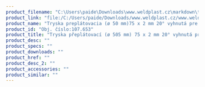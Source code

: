 ```yaml
---
product_filename: "C:\Users\paide\Downloads\www.weldplast.cz\markdown\tryska-preplatovaci-o-505-mm-75-x-2-mm-20-vyhnuta-pro-bitumeny.md"
product_link: "file:/C:/Users/paide/Downloads/www.weldplast.cz/www.weldplast.cz/sk/tryska-preplatovaci-o-505-mm-75-x-2-mm-20-vyhnuta-pro-bitumeny"
product_name: "Tryska preplátovacia (ø 50 mm)75 x 2 mm 20° vyhnutá pre bitumeny"
product_id: "Obj. číslo:107.653"
product_title: "Tryska přeplátovací (ø 505 mm) 75 x 2 mm 20° vyhnutá pro bitumeny | Weldplast"
product_desc: ""
product_specs: ""
product_downloads: ""
product_href: ""
product_desc_2: ""
product_accessories: ""
product_similar: ""
---
```

